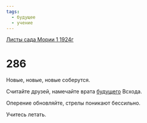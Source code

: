 ```yaml
---
tags:
  - будущее
  - учение
---
```


[Листы сада Мории 1 1924г](/agni/1924)

# 286
Новые, новые, новые соберутся.   

Считайте друзей, намечайте врата [будущего](/tag/#будущее) Всхода.   

Оперение обновляйте, стрелы поникают бессильно.   

Учитесь летать.   

